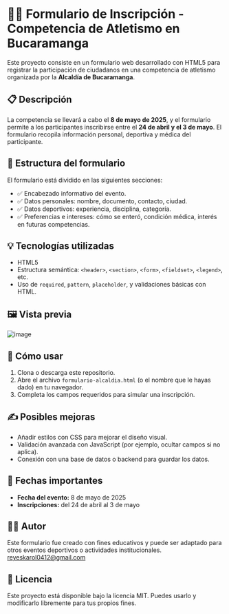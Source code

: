# 🏃‍♂️ Formulario de Inscripción - Competencia de Atletismo en Bucaramanga

Este proyecto consiste en un formulario web desarrollado con HTML5 para registrar la participación de ciudadanos en una competencia de atletismo organizada por la **Alcaldía de Bucaramanga**.

## 📋 Descripción

La competencia se llevará a cabo el **8 de mayo de 2025**, y el formulario permite a los participantes inscribirse entre el **24 de abril y el 3 de mayo**. El formulario recopila información personal, deportiva y médica del participante.

## 🧱 Estructura del formulario

El formulario está dividido en las siguientes secciones:

- ✅ Encabezado informativo del evento.
- ✅ Datos personales: nombre, documento, contacto, ciudad.
- ✅ Datos deportivos: experiencia, disciplina, categoría.
- ✅ Preferencias e intereses: cómo se enteró, condición médica, interés en futuras competencias.

## 💡 Tecnologías utilizadas

- HTML5
- Estructura semántica: `<header>`, `<section>`, `<form>`, `<fieldset>`, `<legend>`, etc.
- Uso de `required`, `pattern`, `placeholder`, y validaciones básicas con HTML.

## 🖼️ Vista previa

![image](https://github.com/user-attachments/assets/60aec48f-c0b9-42a0-a3b9-310c7538ad8e)


## 🚀 Cómo usar

1. Clona o descarga este repositorio.
2. Abre el archivo `formulario-alcaldia.html` (o el nombre que le hayas dado) en tu navegador.
3. Completa los campos requeridos para simular una inscripción.

## ✍️ Posibles mejoras

- Añadir estilos con CSS para mejorar el diseño visual.
- Validación avanzada con JavaScript (por ejemplo, ocultar campos si no aplica).
- Conexión con una base de datos o backend para guardar los datos.

## 📅 Fechas importantes

- **Fecha del evento:** 8 de mayo de 2025
- **Inscripciones:** del 24 de abril al 3 de mayo

## 👩‍💻 Autor

Este formulario fue creado con fines educativos y puede ser adaptado para otros eventos deportivos o actividades institucionales.
reyeskarol0412@gmail.com

## 📄 Licencia

Este proyecto está disponible bajo la licencia MIT. Puedes usarlo y modificarlo libremente para tus propios fines.
